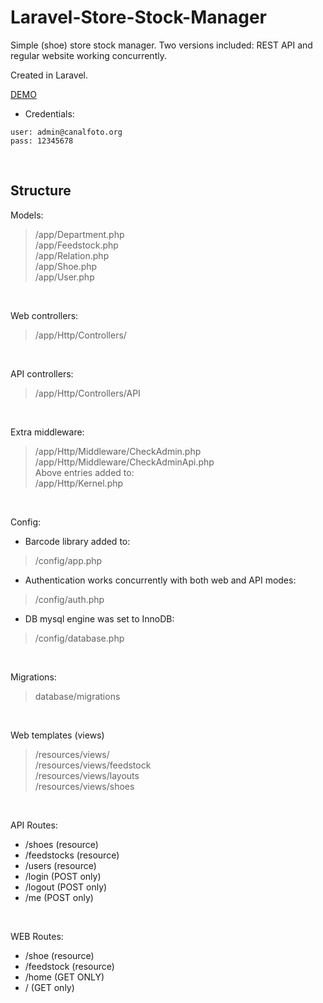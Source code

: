 # Laravel-Store-Stock-Manager
Simple (shoe) store stock manager. Two versions included: REST API and regular website working concurrently. 

Created in Laravel.
<br />

[DEMO](https://demos.canalfoto.org/store-stock-manager)  

- Credentials:
```
user: admin@canalfoto.org  
pass: 12345678  
```

<br />

## Structure
Models:
> /app/Department.php  
> /app/Feedstock.php  
> /app/Relation.php  
> /app/Shoe.php  
> /app/User.php
<br />

Web controllers:
> /app/Http/Controllers/
<br />

API controllers:
> /app/Http/Controllers/API
<br />

Extra middleware:
> /app/Http/Middleware/CheckAdmin.php  
> /app/Http/Middleware/CheckAdminApi.php  
> Above entries added to:  
> /app/Http/Kernel.php
<br />

Config:  
- Barcode library added to:
> /config/app.php  
- Authentication works concurrently with both web and API modes: 
> /config/auth.php  
- DB mysql engine was set to InnoDB: 
> /config/database.php  
<br />

Migrations:
> database/migrations
<br />

Web templates (views)
> /resources/views/  
> /resources/views/feedstock  
> /resources/views/layouts  
> /resources/views/shoes
<br />

API Routes:  
- /shoes (resource)  
- /feedstocks (resource)  
- /users (resource)  
- /login (POST only)  
- /logout (POST only)  
- /me (POST only)  
<br />

WEB Routes:
- /shoe (resource)
- /feedstock (resource)
- /home (GET ONLY)
- / (GET only)
<br />



